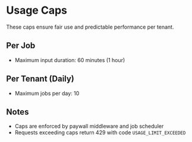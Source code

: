 # Usage Caps

These caps ensure fair use and predictable performance per tenant.

## Per Job
- Maximum input duration: 60 minutes (1 hour)

## Per Tenant (Daily)
- Maximum jobs per day: 10

## Notes
- Caps are enforced by paywall middleware and job scheduler
- Requests exceeding caps return 429 with code `USAGE_LIMIT_EXCEEDED`
